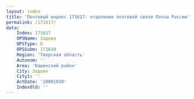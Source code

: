 ```yaml
---
layout: index
title: 'Почтовый индекс 171617: отделение почтовой связи Почты России'
permalink: /171617/
data:
    Index: 171617
    OPSName: Задово
    OPSType: О
    OPSSubm: 171649
    Region: 'Тверская область'
    Autonom: ''
    Area: 'Кашинский район'
    City: Задово
    City1: ''
    ActDate: '20001030'
    IndexOld: ''
---
```

